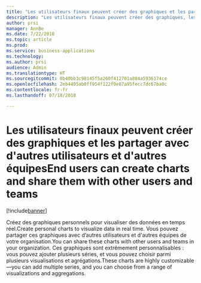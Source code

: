 ```yaml
---
title: "Les utilisateurs finaux peuvent créer des graphiques et les partager avec d'autres utilisateurs et d'autres équipes"
description: "Les utilisateurs finaux peuvent créer des graphiques, les partager avec d'autres utilisateurs et créer des visuels"
author: prsi
manager: AnnBe
ms.date: 7/22/2018
ms.topic: article
ms.prod: 
ms.service: business-applications
ms.technology: 
ms.author: prsi
audience: Admin
ms.translationtype: HT
ms.sourcegitcommit: 0b40bb3c98145f5a260f412701a884a5936174ce
ms.openlocfilehash: 2eb4495ab0ff954f122f9e87a95fecc7dc67ba0c
ms.contentlocale: fr-fr
ms.lasthandoff: 07/18/2018

---
```

# <a name="end-users-can-create-charts-and-share-them-with-other-users-and-teams"></a><span data-ttu-id="ac89c-103">Les utilisateurs finaux peuvent créer des graphiques et les partager avec d'autres utilisateurs et d'autres équipes</span><span class="sxs-lookup"><span data-stu-id="ac89c-103">End users can create charts and share them with other users and teams</span></span>


[!include[banner](../../includes/banner.md)]

<span data-ttu-id="ac89c-104">Créez des graphiques personnels pour visualiser des données en temps réel.</span><span class="sxs-lookup"><span data-stu-id="ac89c-104">Create personal charts to visualize data in real time.</span></span> <span data-ttu-id="ac89c-105">Vous pouvez partager ces graphiques avec d’autres utilisateurs et d'autres équipes de votre organisation.</span><span class="sxs-lookup"><span data-stu-id="ac89c-105">You can share these charts with other users and teams in your organization.</span></span> <span data-ttu-id="ac89c-106">Ces graphiques sont extrêmement personnalisables : vous pouvez ajouter plusieurs séries, et vous pouvez choisir parmi plusieurs visualisations et agrégations.</span><span class="sxs-lookup"><span data-stu-id="ac89c-106">These charts are highly customizable—you can add multiple series, and you can choose from a range of visualizations and aggregations.</span></span>

